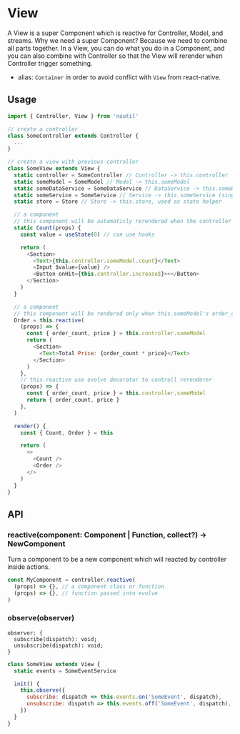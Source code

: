 # View

A View is a super Component which is reactive for Controller, Model, and streams. Why we need a super Component? Because we need to combine all parts together. In a View, you can do what you do in a Component, and you can also combine with Controller so that the View will rerender when Controller trigger something.

- alias: `Container` in order to avoid conflict with `View` from react-native.

## Usage

```js
import { Controller, View } from 'nautil'

// create a controller
class SomeController extends Controller {
  ...
}

// create a view with previous controller
class SomeView extends View {
  static controller = SomeController // Controller -> this.controller
  static someModel = SomeModel // Model -> this.someModel
  static someDataService = SomeDataService // DataService -> this.someDataService
  static someService = SomeService // Service -> this.someService (single instance)
  static store = Store // Store -> this.store, used as state helper

  // a component
  // this component will be automaticly rerendered when the controller's models, stores, dataServices changed
  static Count(props) {
    const value = useState(0) // can use hooks

    return (
      <Section>
        <Text>{this.controller.someModel.count}</Text>
        <Input $value={value} />
        <Button onHit={this.controller.increase$}>+</Button>
      </Section>
    )
  }

  // a component
  // this component will be rendered only when this.someModel's order_count and price properties changed
  Order = this.reactive(
    (props) => {
      const { order_count, price } = this.controller.someModel
      return (
        <Section>
          <Text>Total Price: {order_count * price}</Text>
        </Section>
      )
    },
    // this.reactive use evolve decorator to controll rerenderer
    (props) => {
      const { order_count, price } = this.controller.someModel
      return { order_count, price }
    },
  )

  render() {
    const { Count, Order } = this

    return (
      <>
        <Count />
        <Order />
      </>
    )
  }
}
```

## API

### reactive(component: Component | Function, collect?) -> NewComponent

Turn a component to be a new component which will reacted by controller inside actions.

```js
const MyComponent = controller.reactive(
  (props) => {}, // a component class or function
  (props) => {}, // function passed into evolve
)
```

### observe(observer)

```
observer: {
  subscribe(dispatch): void;
  unsubscribe(dispatch): void;
}
```

```js
class SomeView extends View {
  static events = SomeEventService

  init() {
    this.observe({
      subscribe: dispatch => this.events.on('SomeEvent', dispatch),
      unsubscribe: dispatch => this.events.off('SomeEvent', dispatch),
    })
  }
}
```
